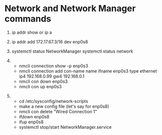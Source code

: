 # Network and Network Manager commands

1. ip addr show or  ip a
2. ip addr add 172.17.67.3/16 dev enp0s8

3. systemctl status NetworkManager
    systemctl status network

<!-- Dynamically adding a connection -->
4. - nmcli connection show -p enp0s3
    - nmcli connection add con-name name ifname enp0s3 type ethernet ip4 192.168.0.99 gw4 192.168.0.1 
    - nmcli con down enp0s3
    - nmcli con up enp0s3

<!-- Statically adding a connection from a new configuration file -->
5. - cd /etc/sysconfig/network-scripts 
    - make a new config file (let's say for enp0s8)
    - nmcli con delete "Wired Connection 1"
    - ifdown enp0s8
    - ifup enp0s8
    - systemctl stop/start NetworkManager.service



